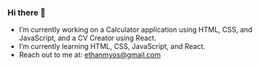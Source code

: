 ### Hi there 👋

- I’m currently working on a Calculator application using HTML, CSS, and JavaScript, and a CV Creator using React.
- I’m currently learning HTML, CSS, JavaScript, and React.
- Reach out to me at: ethanmyos@gmail.com
